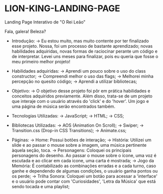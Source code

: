 # LION-KING-LANDING-PAGE
 Landing Page Interativo de "O Rei Leão"

 Fala, galera! Beleza?

 * Introdução:
   -> Eu estou muito, mas muito contente por ter finalizado esse projeto. Nossa, foi um processo de bastante aprendizado; novas habilidades adquiridas, novas formas de raciocinar perante um código e de interpretar. Levei uns meses para finalizar, pois eu queria que fosse o meu primeiro melhor projeto!

 * Habilidades adquiridas:
   -> Aprendi um pouco sobre o uso do class constructor;
   -> Compreendi melhor o uso das flags;
   -> Melhorei minha percepção no quesito código;
   -> Aprendi a utilizar bibliotecas;

* Objetivo:
   -> O objetivo desse projeto foi pôr em prática habilidades e conceitos adquiridos previamente. Além disso, trata-se de um projeto que interaje com o usuário através do 'click' e do 'hover'. Um jogo e uma página de música serão encontrados também.

* Tecnologias Utilizadas:
   -> JavaScript;
   -> HTML;
   -> CSS;

* Bibliotecas Utilizadas:
   -> AOS (Animation On Scroll);
   -> Swiper;
   -> Transition.css (Drop-in CSS Transitions);
   -> Animate.css;

* Páginas:
   -> Home: Possui botões de interação;
   -> História: Utilizei um slide e ao passar o mouse sobre a imagem, uma música pertinente àquela seção, toca.
   -> Personagens: Coloquei os principais personagens do desenho. Ao passar o mouse sobre o ícone, uma voz é escutada e ao clicar em cada icone, uma carta é mostrada;
   -> Jogo da Memória: É contabilizado as combinações erradas e a cada turno, caso ganhe e dependendo de algumas condições, o usuário ganha pontos ou os perde;
   -> Trilha Sonora: Coloquei um botão para acessar a 'interface' e o usuário pode contar com 'Curiosidades', 'Letra da Música' que está sendo tocada e uma playlist;
